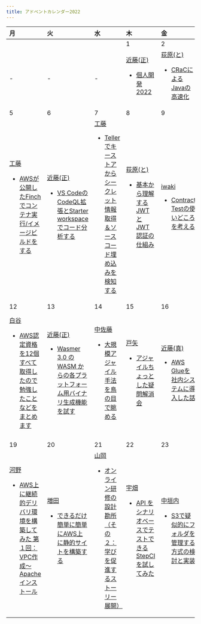 ```yaml
---
title: アドベントカレンダー2022
---
```


| 月 | 火 | 水 | 木 | 金 | 土 | 日 |
|:--|:--|:--|:--|:--|:--|:--|
|  |  |  | 1 | 2 | 3 | 4 |
| - | - | - | [近藤(正)](/authors/masahiro-kondo/)<ul><li>[個人開発2022](/blogs/2022/12/01/personal-development-2022/)</li></ul> | [荻原(と)](/authors/toshio-ogiwara/)<ul><li>[CRaCによるJavaの高速化](/blogs/2022/12/02/jdk-crac/)</li></ul> | [iwaki](/authors/shinichiro-iwaki)<ul><li>[Contract TestツールPactの紹介](/blogs/2022/12/03/contract-test-with-pact/)</li></ul> | [庄司](/authors/shigeki-shoji/)<ul><li>[JJUG CCC 2022 Fall](/blogs/2022/12/04/jjug-ccc-2022-fall/)</li></ul> |
| 5 | 6 | 7 | 8 | 9 | 10 | 11 |
| [工藤](/authors/noboru-kudo/)<ul><li>[AWSが公開したFinchでコンテナ実行/イメージビルドをする](/blogs/2022/12/05/finch-intro/)</li></ul> | [近藤(正)](/authors/masahiro-kondo/)<ul><li>[VS Codeの CodeQL拡張とStarter workspaceでコード分析する](/blogs/2022/12/06/using-codeql-on-vscode/)</li></ul> | [工藤](/authors/noboru-kudo/)<ul><li>[Tellerでキーストアからシークレット情報取得＆ソースコード埋め込みを検知する](/blogs/2022/12/07/teller-intro/)</li></ul> | [荻原(と)](/authors/toshio-ogiwara/)<ul><li>[基本から理解するJWTとJWT認証の仕組み](/blogs/2022/12/08/jwt-auth/)</li></ul> | [iwaki](/authors/shinichiro-iwaki)<ul><li>[Contract Testの使いどころを考える](/blogs/2022/12/09/contract-test-usecase/)</li></ul> | [荻原(と)](/authors/toshio-ogiwara/)<ul><li>[Auth0 java-jwtを使った素のJWT認証](/blogs/2022/12/10/java-jwt-auth/)</li></ul> | 山岸<ul><li>[AWS Lambda 向け軽量Node.jsミドルウエアエンジン Middy の紹介](/blogs/2022/12/11/middyjs/)</li></ul> |
| 12| 13 | 14 | 15 | 16 | 17 | 18 |
| [白谷](/authors/kazuyuki-shiratani)<ul><li>[AWS認定資格を12個すべて取得したので勉強したことなどをまとめます](/blogs/2022/12/12/aws_all_certified/)</li></ul> | [近藤(正)](/authors/masahiro-kondo/)<ul><li>[Wasmer 3.0 の WASM からの各プラットフォーム用バイナリ生成機能を試す](/blogs/2022/12/13/wasmer-v3/)</li></ul> | [中佐藤](/authors/makiko-nakasato/)<ul><li>[大規模アジャイル手法を鳥の目で眺める](/blogs/2022/12/14/scaling-agile-birdview/)</li></ul> | [戸矢](/authors/chiori-toya)<ul><li>[アジャイルちょっとした疑問解消会](/blogs/2022/12/15/agile_solution/)</li></ul> | [近藤(真)](/authors/masafumi-kondo/)<ul><li>[AWS Glueを社内システムに導入した話](/in-house-project/sss/glue/)</li></ul> | [高](/authors/hiroaki-taka/)<ul><li>[新米スクラムマスターの思考メモ（その３ Sprint Planning編）](/blogs/2022/12/17/newcomer-scrum-master-03/)</li></ul> | [工藤](/authors/noboru-kudo/)<ul><li>[Nuxt3で導入されたハイブリッドレンダリングとNuxt版ISG/ISRを試してみる](/blogs/2022/12/18/nuxt3-hybrid-rendering/)</li></ul> |
| 19 | 20 | 21 | 22 | 23 | 24 | 25 |
| [河野](/authors/ryosuke-kono/)<ul><li>[AWS上に継続的デリバリ環境を構築してみた 第１回：VPC作成～Apacheインストール](/blogs/2022/12/19/pipeline-gitlab-to-apache-server-01/)</li></ul> | [増田](/authors/yuta-masuda/)<ul><li>[できるだけ簡単に簡単にAWS上に静的サイトを構築する](/blogs/2022/12/20/launch_static_site_using_aws/)</li></ul> | [山岡](/authors/toshio-yamaoka/)<ul><li>[オンライン研修の設計勘所（その２：学びを促進するストーリー展開）](/blogs/2022/12/21/instructional_d-003/)</li></ul> | [宇畑](/authors/masato-ubata/)<ul><li>[API をシナリオベースでテストできる StepCI を試してみた](/blogs/2022/12/22/stepci/)</li></ul> | [中垣内](/authors/ryo-nakagaito/)<ul><li>[S3で疑似的にフォルダを管理する方式の検討と実装](/blogs/2022/12/23/s3-manage-folder/)</li></ul> | [近藤(正)](/authors/masahiro-kondo/)<ul><li>[GitHub Actions - private リポジトリの Action と再利用可能ワークフローが呼び出しが可能に](/blogs/2022/12/24/sharing-private-actions-and-reusable-workflows/)</li></ul> | [荻原(と)](/authors/toshio-ogiwara/)<ul><li>続・Auth0 java-jwtを使った素のJWT認証 - 公開鍵方式でやってみた</li></ul> |
